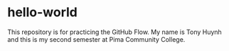 # hello-world
This repository is for practicing the GitHub Flow.
My name is Tony Huynh and this is my second semester at Pima Community College.
